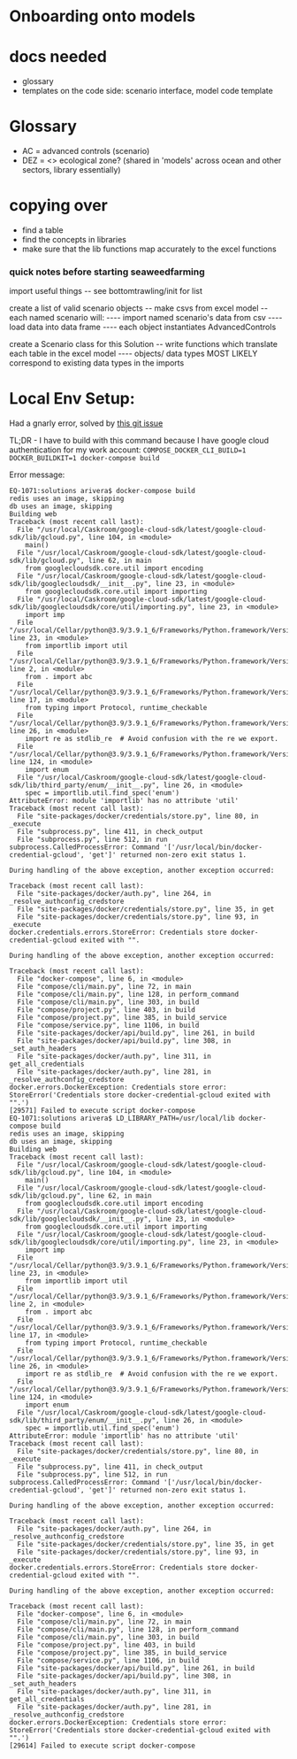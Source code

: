 # Onboarding onto models


# docs needed

- glossary
- templates on the code side: scenario interface, model code template

# Glossary
- AC = advanced controls (scenario)
- DEZ = <> ecological zone? (shared in 'models' across ocean and other sectors, library essentially)


# copying over
- find a table
- find the concepts in libraries
- make sure that the lib functions map accurately to the excel functions

### quick notes before starting seaweedfarming
import useful things -- see bottomtrawling/init for list

create a list of valid scenario objects
-- make csvs from excel model
-- each named scenario will: 
---- import named scenario's data from csv
---- load data into data frame
---- each object instantiates AdvancedControls

create a Scenario class for this Solution
-- write functions which translate each table in the excel model
---- objects/ data types MOST LIKELY correspond to existing data types in the imports 



# Local Env Setup: 

Had a gnarly error, solved by [this git issue](https://github.com/docker/compose/issues/6435)

TL;DR - I have to build with this command because I have google cloud authentication for my work account:
`
COMPOSE_DOCKER_CLI_BUILD=1 DOCKER_BUILDKIT=1 docker-compose build
`

Error message: 

```
EQ-1071:solutions arivera$ docker-compose build
redis uses an image, skipping
db uses an image, skipping
Building web
Traceback (most recent call last):
  File "/usr/local/Caskroom/google-cloud-sdk/latest/google-cloud-sdk/lib/gcloud.py", line 104, in <module>
    main()
  File "/usr/local/Caskroom/google-cloud-sdk/latest/google-cloud-sdk/lib/gcloud.py", line 62, in main
    from googlecloudsdk.core.util import encoding
  File "/usr/local/Caskroom/google-cloud-sdk/latest/google-cloud-sdk/lib/googlecloudsdk/__init__.py", line 23, in <module>
    from googlecloudsdk.core.util import importing
  File "/usr/local/Caskroom/google-cloud-sdk/latest/google-cloud-sdk/lib/googlecloudsdk/core/util/importing.py", line 23, in <module>
    import imp
  File "/usr/local/Cellar/python@3.9/3.9.1_6/Frameworks/Python.framework/Versions/3.9/lib/python3.9/imp.py", line 23, in <module>
    from importlib import util
  File "/usr/local/Cellar/python@3.9/3.9.1_6/Frameworks/Python.framework/Versions/3.9/lib/python3.9/importlib/util.py", line 2, in <module>
    from . import abc
  File "/usr/local/Cellar/python@3.9/3.9.1_6/Frameworks/Python.framework/Versions/3.9/lib/python3.9/importlib/abc.py", line 17, in <module>
    from typing import Protocol, runtime_checkable
  File "/usr/local/Cellar/python@3.9/3.9.1_6/Frameworks/Python.framework/Versions/3.9/lib/python3.9/typing.py", line 26, in <module>
    import re as stdlib_re  # Avoid confusion with the re we export.
  File "/usr/local/Cellar/python@3.9/3.9.1_6/Frameworks/Python.framework/Versions/3.9/lib/python3.9/re.py", line 124, in <module>
    import enum
  File "/usr/local/Caskroom/google-cloud-sdk/latest/google-cloud-sdk/lib/third_party/enum/__init__.py", line 26, in <module>
    spec = importlib.util.find_spec('enum')
AttributeError: module 'importlib' has no attribute 'util'
Traceback (most recent call last):
  File "site-packages/docker/credentials/store.py", line 80, in _execute
  File "subprocess.py", line 411, in check_output
  File "subprocess.py", line 512, in run
subprocess.CalledProcessError: Command '['/usr/local/bin/docker-credential-gcloud', 'get']' returned non-zero exit status 1.

During handling of the above exception, another exception occurred:

Traceback (most recent call last):
  File "site-packages/docker/auth.py", line 264, in _resolve_authconfig_credstore
  File "site-packages/docker/credentials/store.py", line 35, in get
  File "site-packages/docker/credentials/store.py", line 93, in _execute
docker.credentials.errors.StoreError: Credentials store docker-credential-gcloud exited with "".

During handling of the above exception, another exception occurred:

Traceback (most recent call last):
  File "docker-compose", line 6, in <module>
  File "compose/cli/main.py", line 72, in main
  File "compose/cli/main.py", line 128, in perform_command
  File "compose/cli/main.py", line 303, in build
  File "compose/project.py", line 403, in build
  File "compose/project.py", line 385, in build_service
  File "compose/service.py", line 1106, in build
  File "site-packages/docker/api/build.py", line 261, in build
  File "site-packages/docker/api/build.py", line 308, in _set_auth_headers
  File "site-packages/docker/auth.py", line 311, in get_all_credentials
  File "site-packages/docker/auth.py", line 281, in _resolve_authconfig_credstore
docker.errors.DockerException: Credentials store error: StoreError('Credentials store docker-credential-gcloud exited with "".')
[29571] Failed to execute script docker-compose
EQ-1071:solutions arivera$ LD_LIBRARY_PATH=/usr/local/lib docker-compose build
redis uses an image, skipping
db uses an image, skipping
Building web
Traceback (most recent call last):
  File "/usr/local/Caskroom/google-cloud-sdk/latest/google-cloud-sdk/lib/gcloud.py", line 104, in <module>
    main()
  File "/usr/local/Caskroom/google-cloud-sdk/latest/google-cloud-sdk/lib/gcloud.py", line 62, in main
    from googlecloudsdk.core.util import encoding
  File "/usr/local/Caskroom/google-cloud-sdk/latest/google-cloud-sdk/lib/googlecloudsdk/__init__.py", line 23, in <module>
    from googlecloudsdk.core.util import importing
  File "/usr/local/Caskroom/google-cloud-sdk/latest/google-cloud-sdk/lib/googlecloudsdk/core/util/importing.py", line 23, in <module>
    import imp
  File "/usr/local/Cellar/python@3.9/3.9.1_6/Frameworks/Python.framework/Versions/3.9/lib/python3.9/imp.py", line 23, in <module>
    from importlib import util
  File "/usr/local/Cellar/python@3.9/3.9.1_6/Frameworks/Python.framework/Versions/3.9/lib/python3.9/importlib/util.py", line 2, in <module>
    from . import abc
  File "/usr/local/Cellar/python@3.9/3.9.1_6/Frameworks/Python.framework/Versions/3.9/lib/python3.9/importlib/abc.py", line 17, in <module>
    from typing import Protocol, runtime_checkable
  File "/usr/local/Cellar/python@3.9/3.9.1_6/Frameworks/Python.framework/Versions/3.9/lib/python3.9/typing.py", line 26, in <module>
    import re as stdlib_re  # Avoid confusion with the re we export.
  File "/usr/local/Cellar/python@3.9/3.9.1_6/Frameworks/Python.framework/Versions/3.9/lib/python3.9/re.py", line 124, in <module>
    import enum
  File "/usr/local/Caskroom/google-cloud-sdk/latest/google-cloud-sdk/lib/third_party/enum/__init__.py", line 26, in <module>
    spec = importlib.util.find_spec('enum')
AttributeError: module 'importlib' has no attribute 'util'
Traceback (most recent call last):
  File "site-packages/docker/credentials/store.py", line 80, in _execute
  File "subprocess.py", line 411, in check_output
  File "subprocess.py", line 512, in run
subprocess.CalledProcessError: Command '['/usr/local/bin/docker-credential-gcloud', 'get']' returned non-zero exit status 1.

During handling of the above exception, another exception occurred:

Traceback (most recent call last):
  File "site-packages/docker/auth.py", line 264, in _resolve_authconfig_credstore
  File "site-packages/docker/credentials/store.py", line 35, in get
  File "site-packages/docker/credentials/store.py", line 93, in _execute
docker.credentials.errors.StoreError: Credentials store docker-credential-gcloud exited with "".

During handling of the above exception, another exception occurred:

Traceback (most recent call last):
  File "docker-compose", line 6, in <module>
  File "compose/cli/main.py", line 72, in main
  File "compose/cli/main.py", line 128, in perform_command
  File "compose/cli/main.py", line 303, in build
  File "compose/project.py", line 403, in build
  File "compose/project.py", line 385, in build_service
  File "compose/service.py", line 1106, in build
  File "site-packages/docker/api/build.py", line 261, in build
  File "site-packages/docker/api/build.py", line 308, in _set_auth_headers
  File "site-packages/docker/auth.py", line 311, in get_all_credentials
  File "site-packages/docker/auth.py", line 281, in _resolve_authconfig_credstore
docker.errors.DockerException: Credentials store error: StoreError('Credentials store docker-credential-gcloud exited with "".')
[29614] Failed to execute script docker-compose
```




